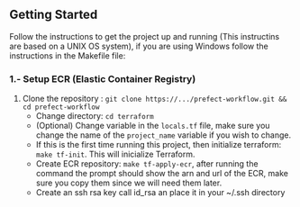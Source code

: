 ## Getting Started

Follow the instructions to get the project up and running (This instructins are based on a UNIX OS system), if you are using Windows follow the instructions in the Makefile file:

### 1.- Setup ECR (Elastic Container Registry)

1. Clone the repository : `git clone https://.../prefect-workflow.git && cd prefect-workflow`
    * Change directory: `cd terraform`
    * (Optional) Change variable in the `locals.tf` file, make sure you change the name of the `project_name` variable if you wish to change.
    * If this is the first time running this project, then initialize terraform: `make tf-init`. This will inicialize Terraform.
    * Create ECR repository: `make tf-apply-ecr`, after running the command the prompt should show the arn and url of the ECR, make sure you copy them since we will need them later.
    * Create an ssh rsa key call id_rsa an place it in your ~/.ssh directory
